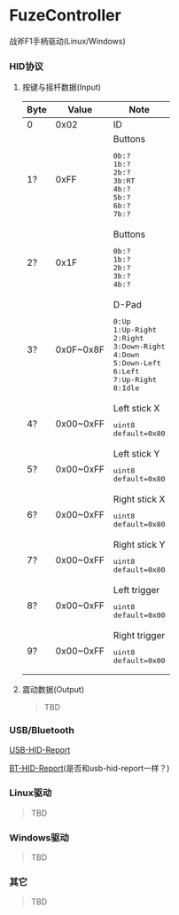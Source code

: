 # FuzeController
战斧F1手柄驱动(Linux/Windows)

### HID协议
1. 按键与摇杆数据(Input)

    Byte|Value|Note
    ----|-----|----
    0   |0x02 |ID
    1?  |0xFF |Buttons<pre>0b:?<br>1b:?<br>2b:?<br>3b:RT<br>4b:?<br>5b:?<br>6b:?<br>7b:?</pre>
    2?  |0x1F |Buttons<pre>0b:?<br>1b:?<br>2b:?<br>3b:?<br>4b:?</pre>
    3?  |0x0F~0x8F |D-Pad<pre>0:Up<br>1:Up-Right<br>2:Right<br>3:Down-Right<br>4:Down<br>5:Down-Left<br>6:Left<br>7:Up-Right<br>8:Idle</pre>
    4?  |0x00~0xFF |Left stick X<pre>uint8<br>default=0x80</pre>
    5?  |0x00~0xFF |Left stick Y<pre>uint8<br>default=0x80</pre>
    6?  |0x00~0xFF |Right stick X<pre>uint8<br>default=0x80</pre>
    7?  |0x00~0xFF |Right stick Y<pre>uint8<br>default=0x80</pre>
    8?  |0x00~0xFF |Left trigger<pre>uint8<br>default=0x00</pre>
    9?  |0x00~0xFF |Right trigger<pre>uint8<br>default=0x00</pre>

2. 震动数据(Output)
    
    > TBD

### USB/Bluetooth
[USB-HID-Report](https://github.com/mumumusuc/FuzeController/blob/master/fuze_controller_hid_dump.txt)

[BT-HID-Report](?)(是否和usb-hid-report一样？)

### Linux驱动
> TBD

### Windows驱动
> TBD

### 其它
> TBD

